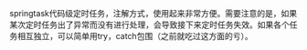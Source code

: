 springtask代码级定时任务，注解方式，使用起来非常方便。需要注意的是，如果某次定时任务出了异常而没有进行处理，会导致接下来定时任务失效。如果各个任务相互独立，可以简单用try，catch包围（之前就吃过这方面的亏）。

